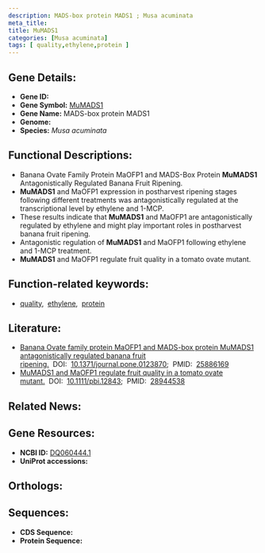 ```yaml
---
description: MADS-box protein MADS1 ; Musa acuminata
meta_title:
title: MuMADS1
categories: [Musa acuminata]
tags: [ quality,ethylene,protein ]
---
```


## Gene Details:
- **Gene ID:** []()
- **Gene Symbol:** <u>MuMADS1</u>
- **Gene Name:** MADS-box protein MADS1
- **Genome:** []()
- **Species:** *Musa acuminata*

## Functional Descriptions:
   - Banana Ovate Family Protein MaOFP1 and MADS-Box Protein **MuMADS1** Antagonistically Regulated Banana Fruit Ripening.
   - **MuMADS1** and MaOFP1 expression in postharvest ripening stages following different treatments was antagonistically regulated at the transcriptional level by ethylene and 1-MCP.
   - These results indicate that **MuMADS1** and MaOFP1 are antagonistically regulated by ethylene and might play important roles in postharvest banana fruit ripening.
   - Antagonistic regulation of **MuMADS1** and MaOFP1 following ethylene and 1-MCP treatment.
   - **MuMADS1** and MaOFP1 regulate fruit quality in a tomato ovate mutant.

## Function-related keywords:
   - [quality](/tags/quality/),&nbsp;&nbsp;[ethylene](/tags/ethylene/),&nbsp;&nbsp;[protein](/tags/protein/)

## Literature:
   - [Banana Ovate family protein MaOFP1 and MADS-box protein MuMADS1 antagonistically regulated banana fruit ripening.](https://doi.org/10.1371/journal.pone.0123870)&nbsp;&nbsp;DOI:&nbsp;&nbsp;[10.1371/journal.pone.0123870](https://doi.org/10.1371/journal.pone.0123870);&nbsp;&nbsp;PMID:&nbsp;&nbsp;[25886169](https://pubmed.ncbi.nlm.nih.gov/25886169/)
   - [MuMADS1 and MaOFP1 regulate fruit quality in a tomato ovate mutant.](https://doi.org/10.1111/pbi.12843)&nbsp;&nbsp;DOI:&nbsp;&nbsp;[10.1111/pbi.12843](https://doi.org/10.1111/pbi.12843);&nbsp;&nbsp;PMID:&nbsp;&nbsp;[28944538](https://pubmed.ncbi.nlm.nih.gov/28944538/)

## Related News:

## Gene Resources:
- **NCBI ID:**  [DQ060444.1](https://www.ncbi.nlm.nih.gov/gene/?term=DQ060444.1)
- **UniProt accessions:**  [](https://www.uniprot.org/uniprotkb//entry)

## Orthologs:

## Sequences:
- **CDS Sequence:**
- **Protein Sequence:**
